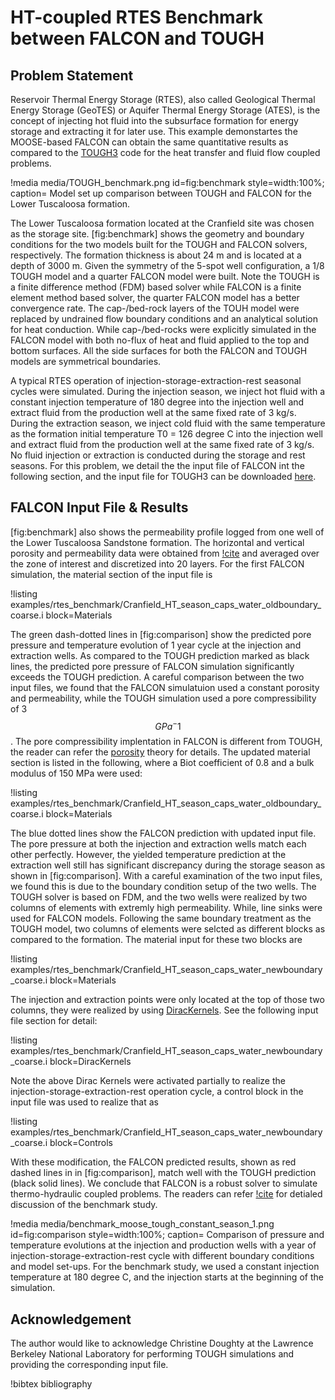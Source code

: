 # HT-coupled RTES Benchmark between FALCON and TOUGH

## Problem Statement

Reservoir Thermal Energy Storage (RTES), also called Geological Thermal Energy Storage (GeoTES) or Aquifer Thermal Energy Storage (ATES), is the concept of injecting hot fluid into the subsurface formation for energy storage and extracting it for later use. This example demonstartes the MOOSE-based FALCON can obtain the same quantitative results as compared to the [TOUGH3](https://tough.lbl.gov/software/new-release-tough3/) code for the heat transfer and fluid flow coupled problems. 

!media media/TOUGH_benchmark.png
  id=fig:benchmark
  style=width:100%;
  caption= Model set up comparison between TOUGH and FALCON for the Lower Tuscaloosa formation.

The Lower Tuscaloosa formation located at the Cranfield site was chosen as the storage site. [fig:benchmark] shows the geometry and boundary conditions for the two models built for the TOUGH and FALCON solvers, respectively. The formation thickness is about 24 m and is located at a depth of 3000 m.  Given the symmetry of the 5-spot well configuration, a 1/8 TOUGH model and a quarter FALCON model were built. Note the TOUGH is a finite difference method (FDM) based solver while FALCON is a finite element method based solver, the quarter FALCON model has a better convergence rate. The cap-/bed-rock layers of the TOUH model were replaced by undrained flow boundary conditions and an analytical solution for heat conduction. While cap-/bed-rocks were explicitly simulated in the FALCON model with both no-flux of heat and fluid applied to the top and bottom surfaces. All the side surfaces for both the FALCON and TOUGH models are symmetrical boundaries. 

A typical RTES operation of injection-storage-extraction-rest seasonal cycles were simulated. During the injection season, we inject hot fluid with a constant injection temperature of 180 degree  into the injection well and extract fluid from the production well at the same fixed rate of 3 kg/s. During the extraction season, we inject cold fluid with the same temperature as the formation initial temperature T0 = 126 degree C into the injection well and extract fluid from the production well at the same fixed rate of 3 kg/s. No fluid injection or extraction is conducted during the storage and rest seasons. For this problem, we detail the the input file of FALCON int the following section, and the input file for TOUGH3 can be downloaded [here](../../../examples/rtes_bench/tough.inp). 

## FALCON Input File & Results



[fig:benchmark] also shows the permeability profile logged from one well of the Lower Tuscaloosa Sandstone formation. The horizontal and vertical porosity and permeability data were obtained from [!cite](doughty2013modeling) and averaged over the zone of interest and discretized into 20 layers. For the first FALCON simulation, the material section of the input file is

!listing examples/rtes_benchmark/Cranfield_HT_season_caps_water_oldboundary_coarse.i block=Materials

The green dash-dotted lines in [fig:comparison] show the predicted pore pressure and temperature evolution of 1 year cycle at the injection and extraction wells. As compared to the TOUGH prediction marked as black lines, the predicted pore pressure of FALCON simulation significantly exceeds the TOUGH prediction. A careful comparison between the two input files, we found that the FALCON simulatuion used a constant porosity and permeability, while the TOUGH simulation used a pore compressibility of 3 $$GPa^-1$$. The pore compressibility implentation in FALCON is different from TOUGH, the reader can refer the [porosity](https://mooseframework.inl.gov/modules/porous_flow/porosity.html) theory for details. The updated material section is listed in the following, where a Biot coefficient of 0.8 and a bulk modulus of 150 MPa were used:

!listing examples/rtes_benchmark/Cranfield_HT_season_caps_water_oldboundary_coarse.i block=Materials

The blue dotted lines show the FALCON prediction with updated input file. The pore pressure at both the injection and extraction wells match each other perfectly. However, the yielded temperature prediction at the extraction well still has significant discrepancy during the storage season as shown in [fig:comparison]. With a careful examination of the two input files, we found this is due to the boundary condition setup of the two wells. The TOUGH solver is based on FDM, and the two wells were realized by two columns of elements with extremly high permeability. While, line sinks were used for FALCON models. Following the same boundary treatment as the TOUGH model, two columns of elements were selcted as different blocks as compared to the formation. The material input for these two blocks are 

!listing examples/rtes_benchmark/Cranfield_HT_season_caps_water_newboundary_coarse.i block=Materials

The injection and extraction points were only located at the top of those two columns, they were realized by using [DiracKernels](https://mooseframework.inl.gov/modules/porous_flow/sinks.html). See the following input file section for detail:

!listing examples/rtes_benchmark/Cranfield_HT_season_caps_water_newboundary_coarse.i block=DiracKernels

Note the above Dirac Kernels were activated partially to realize the injection-storage-extraction-rest operation cycle, a control block in the input file was used to realize that as

!listing examples/rtes_benchmark/Cranfield_HT_season_caps_water_newboundary_coarse.i block=Controls

With these modification, the FALCON predicted results, shown as red dashed lines in in [fig:comparison], match well with the TOUGH prediction (black solid lines). We conclude that FALCON is a robust solver to simulate thermo-hydraulic coupled problems. The readers can refer [!cite](jin2022influence) for detialed discussion of the benchmark study.

!media media/benchmark_moose_tough_constant_season_1.png
  id=fig:comparison
  style=width:100%;
  caption= Comparison of pressure and temperature evolutions at the injection and production wells with a year of injection-storage-extraction-rest cycle with different boundary conditions and model set-ups. For the benchmark study, we used a constant injection temperature at 180 degree C, and the injection starts at the beginning of the simulation.

## Acknowledgement

The author would like to acknowledge Christine Doughty at the Lawrence Berkeley National Laboratory for performing TOUGH simulations and providing the corresponding input file.

!bibtex bibliography



